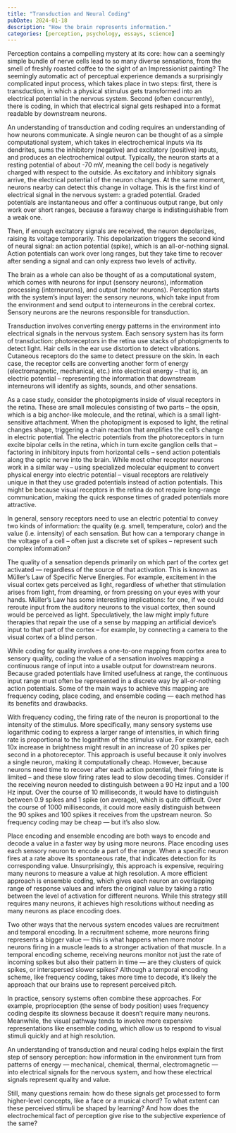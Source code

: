 ```yaml
---
title: "Transduction and Neural Coding"
pubDate: 2024-01-18
description: "How the brain represents information."
categories: [perception, psychology, essays, science]
---
```


Perception contains a compelling mystery at its core: how can a seemingly simple bundle of nerve cells lead to so many diverse sensations, from the smell of freshly roasted coffee to the sight of an Impressionist painting? The seemingly automatic act of perceptual experience demands a surprisingly complicated input process, which takes place in two steps: first, there is transduction, in which a physical stimulus gets transformed into an electrical potential in the nervous system. Second (often concurrently), there is coding, in which that electrical signal gets reshaped into a format readable by downstream neurons.  

An understanding of transduction and coding requires an understanding of how neurons communicate. A single neuron can be thought of as a simple computational system, which takes in electrochemical inputs via its dendrites, sums the inhibitory (negative) and excitatory (positive) inputs, and produces an electrochemical output. Typically, the neuron starts at a resting potential of about -70 mV, meaning the cell body is negatively charged with respect to the outside. As excitatory and inhibitory signals arrive, the electrical potential of the neuron changes. At the same moment, neurons nearby can detect this change in voltage. This is the first kind of electrical signal in the nervous system: a graded potential. Graded potentials are instantaneous and offer a continuous output range, but only work over short ranges, because a faraway charge is indistinguishable from a weak one. 

Then, if enough excitatory signals are received, the neuron depolarizes, raising its voltage temporarily. This depolarization triggers the second kind of neural signal: an action potential (spike), which is an all-or-nothing signal. Action potentials can work over long ranges, but they take time to recover after sending a signal and can only express two levels of activity. 

The brain as a whole can also be thought of as a computational system, which comes with neurons for input (sensory neurons), information processing (interneurons), and output (motor neurons). Perception starts with the system’s input layer: the sensory neurons, which take input from the environment and send output to interneurons in the cerebral cortex. Sensory neurons are the neurons responsible for transduction. 

Transduction involves converting energy patterns in the environment into electrical signals in the nervous system. Each sensory system has its form of transduction: photoreceptors in the retina use stacks of photopigments to detect light. Hair cells in the ear use distortion to detect vibrations. Cutaneous receptors do the same to detect pressure on the skin. In each case, the receptor cells are converting another form of energy (electromagnetic, mechanical, etc.) into electrical energy – that is, an electric potential – representing the information that downstream interneurons will identify as sights, sounds, and other sensations.  

As a case study, consider the photopigments inside of visual receptors in the retina. These are small molecules consisting of two parts – the opsin, which is a big anchor-like molecule, and the retinal, which is a small light-sensitive attachment. When the photopigment is exposed to light, the retinal changes shape, triggering a chain reaction that amplifies the cell’s change in electric potential. The electric potentials from the photoreceptors in turn excite bipolar cells in the retina, which in turn excite ganglion cells that – factoring in inhibitory inputs from horizontal cells – send action potentials along the optic nerve into the brain. While most other receptor neurons work in a similar way – using specialized molecular equipment to convert physical energy into electric potential – visual receptors are relatively unique in that they use graded potentials instead of action potentials. This might be because visual receptors in the retina do not require long-range communication, making the quick response times of graded potentials more attractive.  

In general, sensory receptors need to use an electric potential to convey two kinds of information: the quality (e.g. smell, temperature, color) and the value (i.e. intensity) of each sensation. But how can a temporary change in the voltage of a cell – often just a discrete set of spikes – represent such complex information? 

The quality of a sensation depends primarily on which part of the cortex get activated — regardless of the source of that activation. This is known as Müller’s Law of Specific Nerve Energies. For example, excitement in the visual cortex gets perceived as light, regardless of whether that stimulation arises from light, from dreaming, or from pressing on your eyes with your hands. Müller’s Law has some interesting implications: for one, if we could reroute input from the auditory neurons to the visual cortex, then sound would be perceived as light. Speculatively, the law might imply future therapies that repair the use of a sense by mapping an artificial device’s input to that part of the cortex – for example, by connecting a camera to the visual cortex of a blind person.   

While coding for quality involves a one-to-one mapping from cortex area to sensory quality, coding the value of a sensation involves mapping a continuous range of input into a usable output for downstream neurons. Because graded potentials have limited usefulness at range, the continuous input range must often be represented in a discrete way by all-or-nothing action potentials. Some of the main ways to achieve this mapping are frequency coding, place coding, and ensemble coding — each method has its benefits and drawbacks. 

With frequency coding, the firing rate of the neuron is proportional to the intensity of the stimulus. More specifically, many sensory systems use logarithmic coding to express a larger range of intensities, in which firing rate is proportional to the logarithm of the stimulus value. For example, each 10x increase in brightness might result in an increase of 20 spikes per second in a photoreceptor. This approach is useful because it only involves a single neuron, making it computationally cheap. However, because neurons need time to recover after each action potential, their firing rate is limited – and these slow firing rates lead to slow decoding times. Consider if the receiving neuron needed to distinguish between a 90 Hz input and a 100 Hz input. Over the course of 10 milliseconds, it would have to distinguish between 0.9 spikes and 1 spike (on average), which is quite difficult. Over the course of 1000 milliseconds, it could more easily distinguish between the 90 spikes and 100 spikes it receives from the upstream neuron. So frequency coding may be cheap — but it’s also slow. 

Place encoding and ensemble encoding are both ways to encode and decode a value in a faster way by using more neurons. Place encoding uses each sensory neuron to encode a part of the range. When a specific neuron fires at a rate above its spontaneous rate, that indicates detection for its corresponding value. Unsurprisingly, this approach is expensive, requiring many neurons to measure a value at high resolution. A more efficient approach is ensemble coding, which gives each neuron an overlapping range of response values and infers the original value by taking a ratio between the level of activation for different neurons. While this strategy still requires many neurons, it achieves high resolutions without needing as many neurons as place encoding does. 

Two other ways that the nervous system encodes values are recruitment and temporal encoding. In a recruitment scheme, more neurons firing represents a bigger value — this is what happens when more motor neurons firing in a muscle leads to a stronger activation of that muscle. In a temporal encoding scheme, receiving neurons monitor not just the rate of incoming spikes but also their pattern in time — are they clusters of quick spikes, or interspersed slower spikes? Although a temporal encoding scheme, like frequency coding, takes more time to decode, it’s likely the approach that our brains use to represent perceived pitch. 

In practice, sensory systems often combine these approaches. For example, proprioception (the sense of body position) uses frequency coding despite its slowness because it doesn’t require many neurons. Meanwhile, the visual pathway tends to involve more expensive representations like ensemble coding, which allow us to respond to visual stimuli quickly and at high resolution.  

An understanding of transduction and neural coding helps explain the first step of sensory perception: how information in the environment turn from patterns of energy — mechanical, chemical, thermal, electromagnetic — into electrical signals for the nervous system, and how these electrical signals represent quality and value.  

Still, many questions remain: how do these signals get processed to form higher-level concepts, like a face or a musical chord? To what extent can these perceived stimuli be shaped by learning? And how does the electrochemical fact of perception give rise to the subjective experience of the same? 